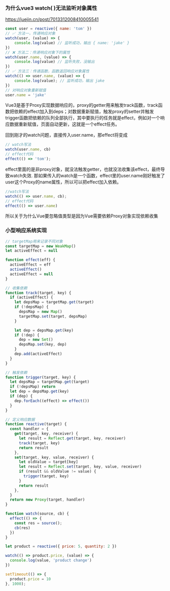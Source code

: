 ### 为什么vue3 watch( )无法监听对象属性

https://juejin.cn/post/7013312008410005541

```js
const user = reactive({ name: 'tom' })
// ✅ 方法一，传递响应对象
watch(user, (value) => {
    console.log(value) // 监听成功，输出 { name: 'jake' }
})
// ❌ 方法二：传递响应对象下的属性
watch(user.name, (value) => {
    console.log(value) // 监听失败，没输出
})
// ✅ 方法三：传递函数，函数返回响应对象属性
watch(() => user.name, (value) => {
    console.log(value); // 监听成功，输出 jake
})
// 对响应对象重新赋值
user.name = 'jake'

```

Vue3是基于Proxy实现数据响应的，proxy的getter用来触发track函数，track函数把依赖的effect加入到deps；对数据重新赋值，触发proxy的setter并触发trigger函数把依赖的队列全部执行，其中要执行的任务就是effect，例如对一个响应数据重新赋值，页面自动更新，这就是一个effect任务。

回到刚才的watch问题，直接传入user.name，那effect将变成
```js
// watch写法
watch(user.name, cb)
// effect代码
effect(() => 'tom');
```

effect里面的是非proxy对象，就没法触发getter，也就没法收集该effect，最终导致watch失效.
那如果传入的watch是一个函数，effect里的user.name刚好触发了user这个Proxy的name属性，所以可以把effect加入依赖。
```js
//watch写法
watch(() => user.name, cb);
// effect代码
effect(() => user.name)
```

所以关于为什么Vue要忽略值类型是因为Vue需要依赖Proxy对象实现依赖收集

### 小型响应系统实现
```js
// targetMap用来记录不同对象
const targetMap = new WeakMap()
let activeEffect = null

function effect(eff) {
  activeEffect = eff
  activeEffect()
  activeEffect = null
}

// 收集依赖
function track(target, key) {
  if (activeEffect) {
    let depsMap = targetMap.get(target)
    if (!depsMap) {
      depsMap = new Map()
      targetMap.set(target, depsMap)
    }

    let dep = depsMap.get(key)
    if (!dep) {
      dep = new Set()
      depsMap.set(key, dep)
    }
    dep.add(activeEffect)
  }
}

// 触发依赖
function trigger(target, key) {
  let depsMap = targetMap.get(target)
  if (!depsMap) return
  let dep = depsMap.get(key)
  if (dep) {
    dep.forEach((effect) => effect())
  }
}

// 定义响应数据
function reactive(target) {
  const handler = {
    get(target, key, receiver) {
      let result = Reflect.get(target, key, receiver)
      track(target, key)
      return result
    },
    set(target, key, value, receiver) {
      let oldValue = target[key]
      let result = Reflect.set(target, key, value, receiver)
      if (result && oldValue != value) {
        trigger(target, key)
      }
      return result
    },
  }
  return new Proxy(target, handler)
}

function watch(source, cb) {
  effect(() => {
    const res = source();
    cb(res)
  })
}

let product = reactive({ price: 5, quantity: 2 })

watch(() => product.price, (value) => {
  console.log(value, 'product change')
})

setTimeout(() => {
  product.price = 10
}, 1000);

```